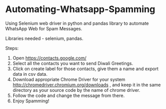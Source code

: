 # Automating-Whatsapp-Spamming
Using Selenium web driver in python and pandas library to automate WhatsApp Web for Spam Messages.

Libraries needed - selenium, pandas.

Steps:
1. Open https://contacts.google.com/
2. Select all the contacts you want to send Diwali Greetings.
3. Click on create label for those contacts, give them a name and export data in csv data.
4. Download appropriate Chrome Driver for your system http://chromedriver.chromium.org/downloads , and keep it in the same directory as your source code by the name of chrome driver.
5. Follow the code and change the message from there.
6. Enjoy Spamming!
